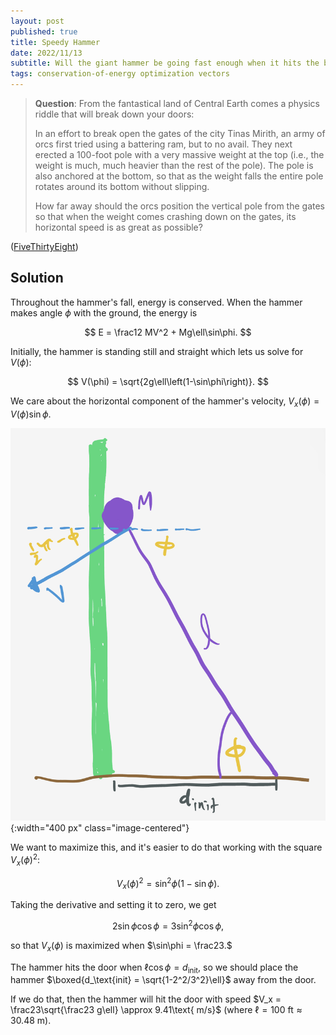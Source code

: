 ```yaml
---
layout: post
published: true
title: Speedy Hammer
date: 2022/11/13
subtitle: Will the giant hammer be going fast enough when it hits the big elf door?
tags: conservation-of-energy optimization vectors
---
```


>**Question**: From the fantastical land of Central Earth comes a physics riddle that will break down your doors:
>
>In an effort to break open the gates of the city Tinas Mirith, an army of orcs first tried using a battering ram, but to no avail. They next erected a $100$-foot pole with a very massive weight at the top (i.e., the weight is much, much heavier than the rest of the pole). The pole is also anchored at the bottom, so that as the weight falls the entire pole rotates around its bottom without slipping.
>
>How far away should the orcs position the vertical pole from the gates so that when the weight comes crashing down on the gates, its horizontal speed is as great as possible?

<!--more-->

([FiveThirtyEight](https://fivethirtyeight.com/features/can-you-knock-down-the-gates/))

## Solution

Throughout the hammer's fall, energy is conserved. When the hammer makes angle $\phi$ with the ground, the energy is

$$ E = \frac12 MV^2 + Mg\ell\sin\phi. $$

Initially, the hammer is standing still and straight which lets us solve for $V(\phi):$

$$ V(\phi) = \sqrt{2g\ell\left(1-\sin\phi\right)}. $$

We care about the horizontal component of the hammer's velocity, $V_x(\phi) = V(\phi)\sin\phi.$ 

![](/img/2022-11-13-fast-hammer.png){:width="400 px" class="image-centered"}

We want to maximize this, and it's easier to do that working with the square $V_x(\phi)^2:$

$$ V_x(\phi)^2 = \sin^2\phi\left(1-\sin\phi\right). $$

Taking the derivative and setting it to zero, we get 

$$ 2\sin\phi\cos\phi = 3\sin^2\phi\cos\phi, $$

so that $V_x(\phi)$ is maximized when $\sin\phi = \frac23.$

The hammer hits the door when $\ell\cos\phi = d_\text{init},$ so we should place the hammer $\boxed{d_\text{init} = \sqrt{1-2^2/3^2}\ell}$ away from the door. 

If we do that, then the hammer will hit the door with speed $V_x = \frac23\sqrt{\frac23 g\ell} \approx 9.41\text{ m/s}$ (where $\ell=100\text{ ft}\approx 30.48\text{ m}$).

<br>
